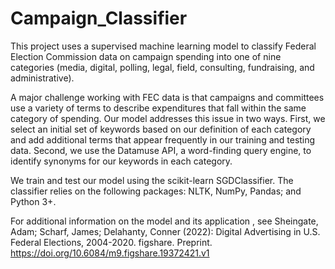 # Campaign_Classifier
This project uses a supervised machine learning model to classify Federal Election Commission data on campaign spending into one of nine categories (media, digital, polling, legal, field, consulting, fundraising, and administrative).

A major challenge working with FEC data is that campaigns and committees use a variety of terms to describe expenditures that fall within the same category of spending. Our model addresses this issue in two ways. First, we select an initial set of keywords based on our definition of each category and add additional terms that appear frequently in our training and testing data. Second, we use the Datamuse API, a word-finding query engine, to identify synonyms for our keywords in each category.

We train and test our model using the scikit-learn SGDClassifier. The classifier relies on the following packages: NLTK, NumPy, Pandas; and Python 3+. 

For additional information on the model and its application , see Sheingate, Adam; Scharf, James; Delahanty, Conner (2022): Digital Advertising in U.S. Federal Elections, 2004-2020. figshare. Preprint. https://doi.org/10.6084/m9.figshare.19372421.v1 
